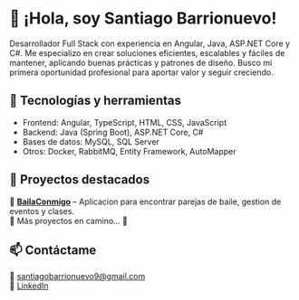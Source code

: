 # 👋 ¡Hola, soy Santiago Barrionuevo!

Desarrollador Full Stack con experiencia en Angular, Java, ASP.NET Core y C#. Me especializo en crear soluciones eficientes, escalables y fáciles de mantener, aplicando buenas prácticas y patrones de diseño. Busco mi primera oportunidad profesional para aportar valor y seguir creciendo.  

## 🚀 Tecnologías y herramientas
- Frontend: Angular, TypeScript, HTML, CSS, JavaScript
- Backend: Java (Spring Boot), ASP.NET Core, C#
- Bases de datos: MySQL, SQL Server
- Otros: Docker, RabbitMQ, Entity Framework, AutoMapper 

## 📌 Proyectos destacados
🔹 [**BailaConmigo**](https://github.com/santiagobarrionuevo9/BailaConmigo_app) – Aplicacion para encontrar parejas de baile, gestion de eventos y clases.  
🔹 Más proyectos en camino... 🚀  

## 📫 Contáctame
📧 santiagobarrionuevo9@gmail.com  
🔗 [LinkedIn](https://www.linkedin.com/in/santiago-barrionuevo-4a1390241/)  




